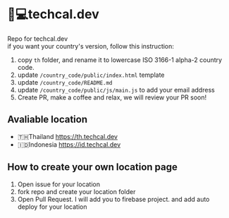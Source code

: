 # 📅💻techcal.dev

Repo for techcal.dev  
if you want your country's version, follow this instruction:

1. copy `th` folder, and rename it to lowercase ISO 3166-1 alpha-2 country code.
2. update `/country_code/public/index.html` template
3. update `/country_code/README.md`
4. update `/country_code/public/js/main.js` to add your email address
5. Create PR, make a coffee and relax, we will review your PR soon!


## Avaliable location

- 🇹🇭Thailand https://th.techcal.dev
- 🇮🇩Indonesia https://id.techcal.dev

## How to create your own location page

1. Open issue for your location
2. fork repo and create your location folder
3. Open Pull Request. I will add you to firebase project. and add auto deploy for your location
